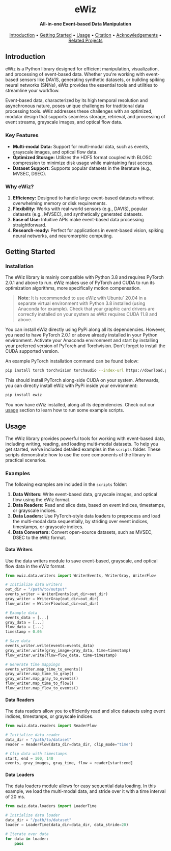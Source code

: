 <h1 align="center">
    eWiz
</h1>

<h4 align="center">
    All-in-one Event-based Data Manipulation
</h4>

<div align="center">

<!-- Add badges here -->
[Introduction](#introduction) •
[Getting Started](#getting-started) •
[Usage](#usage) •
[Citation](#citation) •
[Acknowledgements](#acknowledgements) •
[Related Projects](#related-projects)

</div>

## Introduction
eWiz is a Python library designed for efficient manipulation, visualization, and processing of event-based data. Whether you're working with event-based sensors like DAVIS, generating synthetic datasets, or building spiking neural networks (SNNs), eWiz provides the essential tools and utilities to streamline your workflow.

Event-based data, characterized by its high temporal resolution and asynchronous nature, poses unique challenges for traditional data processing tools. eWiz addresses these challenges with an optimized, modular design that supports seamless storage, retrieval, and processing of event streams, grayscale images, and optical flow data.

### Key Features
* **Multi-modal Data:** Support for multi-modal data, such as events, grayscale images, and optical flow data.
* **Optimized Storage:** Utilizes the HDF5 format coupled with BLOSC compression to minimize disk usage while maintaining fast access.
* **Dataset Support:** Supports popular datasets in the literature (e.g., MVSEC, DSEC).

### Why eWiz?
1. **Efficiency:** Designed to handle large event-based datasets without overwhelming memory or disk requirements.
2. **Flexibility:** Works with real-world sensors (e.g., DAVIS), popular datasets (e.g., MVSEC), and synthetically generated datasets.
3. **Ease of Use:** Intuitive APIs make event-based data processing straightforward.
4. **Research-ready:** Perfect for applications in event-based vision, spiking neural networks, and neuromorphic computing.

## Getting Started
### Installation
The eWiz library is mainly compatible with Python 3.8 and requires PyTorch 2.0.1 and above to run. eWiz makes use of PyTorch and CUDA to run its optimization algorithms, more specifically motion compensation.

> **Note:** It is recommended to use eWiz with Ubuntu` 20.04 in a separate virtual environment with Python 3.8 installed (using Anaconda for example).
> Check that your graphic card drivers are correctly installed on your system as eWiz requires CUDA 11.8 and above.

You can install eWiz directly using PyPi along all its dependencies. However, you need to have PyTorch 2.0.1 or above already installed in your Python environment. Activate your Anaconda environment and start by installing your preferred version of PyTorch and Torchvision. Don't forget to install the CUDA supported version.

An example PyTorch installation command can be found below:
```bash
pip install torch torchvision torchaudio --index-url https://download.pytorch.org/whl/cu118
```
This should install PyTorch along-side CUDA on your system. Afterwards, you can directly install eWiz with PyPi inside your environment:
```bash
pip install ewiz
```
You now have eWiz installed, along all its dependencies. Check out our [usage](#usage) section to learn how to run some example scripts.

## Usage
The eWiz library provides powerful tools for working with event-based data, including writing, reading, and loading multi-modal datasets. To help you get started, we’ve included detailed examples in the `scripts` folder. These scripts demonstrate how to use the core components of the library in practical scenarios.

### Examples
The following examples are included in the `scripts` folder:
1. **Data Writers:** Write event-based data, grayscale images, and optical flow using the eWiz format.
2. **Data Readers:** Read and slice data, based on event indices, timestamps, or grayscale indices.
3. **Data Loaders:** Use PyTorch-style data loaders to preprocess and load the multi-modal data sequentially, by striding over event indices, timestamps, or grayscale indices.
4. **Data Converters:** Convert open-source datasets, such as MVSEC, DSEC to the eWiz format.

#### Data Writers
Use the data writers module to save event-based, grayscale, and optical flow data in the eWiz format.
```python
from ewiz.data.writers import WriterEvents, WriterGray, WriterFlow

# Initialize data writers
out_dir = "/path/to/output"
events_writer = WriterEvents(out_dir=out_dir)
gray_writer = WriterGray(out_dir=out_dir)
flow_writer = WriterFlow(out_dir=out_dir)

# Example data
events_data = [...]
gray_data = [...]
flow_data = [...]
timestamp = 0.05

# Save data
events_writer.write(events=events_data)
gray_writer.write(gray_image=gray_data, time=timestamp)
flow_writer.write(flow=flow_data, time=timestamp)

# Generate time mappings
events_writer.map_time_to_events()
gray_writer.map_time_to_gray()
gray_writer.map_gray_to_events()
flow_writer.map_time_to_flow()
flow_writer.map_flow_to_events()
```

#### Data Readers
The data readers allow you to efficiently read and slice datasets using event indices, timestamps, or grayscale indices.
```python
from ewiz.data.readers import ReaderFlow

# Initialize data reader
data_dir = "/path/to/dataset"
reader = ReaderFlow(data_dir=data_dir, clip_mode="time")

# Clip data with timestamps
start, end = 100, 140
events, gray_images, gray_time, flow = reader[start:end]
```
#### Data Loaders
The data loaders module allows for easy sequential data loading. In this example, we load the multi-modal data, and stride over it with a time interval of 20 ms.
```python
from ewiz.data.loaders import LoaderTime

# Initialize data loader
data_dir = "/path/to/dataset"
loader = LoaderTime(data_dir=data_dir, data_stride=20)

# Iterate over data
for data in loader:
    pass
```
